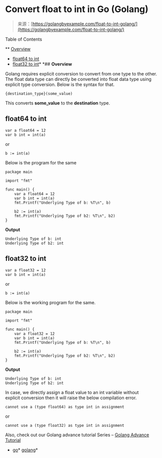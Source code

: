 <!--yml
category: 未分类
date: 2024-10-13 06:34:54
-->

# Convert float to int in Go (Golang)

> 来源：[https://golangbyexample.com/float-to-int-golang/](https://golangbyexample.com/float-to-int-golang/)

Table of Contents

 **   [Overview](#Overview "Overview")
*   [float64 to int](#float64_to_int "float64 to int")
*   [float32 to int](#float32_to_int "float32 to int")*  *## **Overview**

Golang requires explicit conversion to convert from one type to the other. The float data type can directly be converted into float data type using explicit type conversion. Below is the syntax for that.

```
{destination_type}(some_value) 
```

This converts **some_value** to the **destination** type.

## **float64 to int**

```
var a float64 = 12
var b int = int(a)
```

or

```
b := int(a)
```

Below is the program for the same

```
package main

import "fmt"

func main() {
    var a float64 = 12
    var b int = int(a)
    fmt.Printf("Underlying Type of b: %T\n", b)

    b2 := int(a)
    fmt.Printf("Underlying Type of b2: %T\n", b2)
}
```

**Output**

```
Underlying Type of b: int
Underlying Type of b2: int
```

## **float32 to int**

```
var a float32 = 12
var b int = int(a)
```

or

```
b := int(a)
```

Below is the working program for the same. 

```
package main

import "fmt"

func main() {
    var a float32 = 12
    var b int = int(a)
    fmt.Printf("Underlying Type of b: %T\n", b)

    b2 := int(a)
    fmt.Printf("Underlying Type of b2: %T\n", b2)
}
```

**Output**

```
Underlying Type of b: int
Underlying Type of b2: int
```

In case, we directly assign a float value to an int variable without explicit conversion then it will raise the below compilation error. 

```
cannot use a (type float64) as type int in assignment
```

or

```
cannot use a (type float32) as type int in assignment
```

Also, check out our Golang advance tutorial Series – [Golang Advance Tutorial](https://golangbyexample.com/golang-comprehensive-tutorial/)

*   [go](https://golangbyexample.com/tag/go/)*   [golang](https://golangbyexample.com/tag/golang/)*